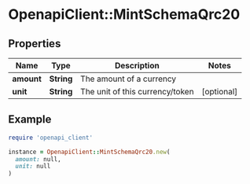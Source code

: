 # OpenapiClient::MintSchemaQrc20

## Properties

| Name | Type | Description | Notes |
| ---- | ---- | ----------- | ----- |
| **amount** | **String** | The amount of a currency |  |
| **unit** | **String** | The unit of this currency/token | [optional] |

## Example

```ruby
require 'openapi_client'

instance = OpenapiClient::MintSchemaQrc20.new(
  amount: null,
  unit: null
)
```

